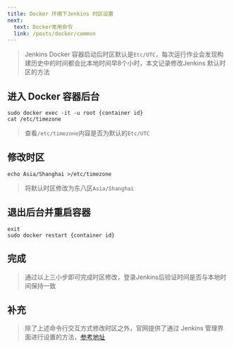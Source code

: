 ```yaml
---
title: Docker 环境下Jenkins 时区设置
next:
  text: Docker常用命令
  link: /posts/docker/common
---
```


> Jenkins Docker 容器启动后时区默认是`Etc/UTC`，每次运行作业会发现构建历史中的时间都会比本地时间早8个小时，本文记录修改Jenkins 默认时区的方法

## 进入 Docker 容器后台

``` bash:no-line-numbers
sudo docker exec -it -u root {container id}
cat /etc/timezone
```

> 查看`/etc/timezone`内容是否为默认的`Etc/UTC`

## 修改时区

``` bash:no-line-numbers
echo Asia/Shanghai >/etc/timezone
```

> 将默认时区修改为东八区`Asia/Shanghai`

## 退出后台并重启容器

``` bash:no-line-numbers
exit
sudo docker restart {container id}
```

## 完成

> 通过以上三小步即可完成时区修改，登录Jenkins后验证时间是否与本地时间保持一致

## 补充

> 除了上述命令行交互方式修改时区之外，官网提供了通过 Jenkins 管理界面进行设置的方法，[参考地址](https://www.jenkins.io/doc/book/using/change-time-zone/)

<CommentService />
